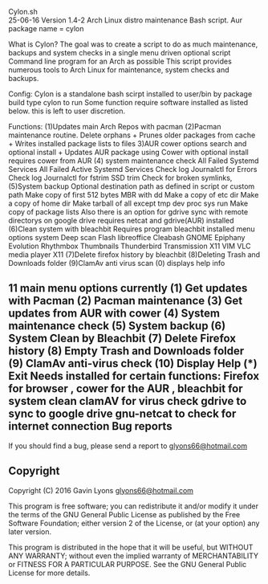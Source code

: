 Cylon.sh  
25-06-16 
Version 1.4-2
Arch Linux distro maintenance  Bash script. 
Aur package name = cylon

What is Cylon?
The goal was to create a script to do as much maintenance, 
backups and system checks in a single menu driven optional script Command line program for an Arch as possible
This script provides numerous tools 
to Arch Linux for maintenance, system checks and backups.  

Config:
Cylon is a standalone bash scirpt installed to user/bin by package build type cylon to run 
Some function require software installed as listed below. this is left to user discretion.

Functions:
(1)Updates main Arch Repos with pacman
(2)Pacman maintenance routine.
Delete orphans + Prunes older packages from cache +
Writes installed package lists to files 
3)AUR cower options search and optional install + Updates AUR package
using  Cower with optional install requires cower  from AUR
(4) system maintenance check
All Failed Systemd Services
All Failed Active Systemd Services
Check log Journalctl for Errors
Check log Journalctl for fstrim SSD trim
Check for broken symlinks, 
(5)System backup
Optional destination path as defined in script or custom path
Make copy of first 512 bytes MBR with dd
Make a copy of etc dir
Make a copy of home dir
Make tarball of all except tmp dev proc sys run
Make copy of package lists
Also there is an option 
for gdrive sync with remote directorys on google drive requires netcat and gdrive(AUR) installed
(6)Clean system with bleachbit
Requires program bleachbit installed menu options
system
 Deep scan
 Flash
libreoffice
Cleabash
GNOME
Epiphany
Evolution
Rhythmbox
Thumbnails
Thunderbird
Transmission
X11
VIM
VLC media player
X11
(7)Delete firefox history by bleachbit
(8)Deleting Trash and Downloads folder
(9)ClamAv anti virus scan 
(0) displays help info

11 main menu options currently
    (1)     Get updates with Pacman
    (2)     Pacman maintenance
    (3)     Get updates from AUR with cower
    (4)     System maintenance check
    (5)     System backup
    (6)     System Clean by Bleachbit
    (7)     Delete Firefox history
    (8)     Empty Trash and Downloads folder
    (9)     ClamAv anti-virus check
    (10)    Display Help
    (*)     Exit
Needs installed for certain functions:
Firefox for browser , 
cower for the AUR , 
bleachbit for system clean
clamAV for virus check
gdrive to sync to google drive
gnu-netcat to check for internet connection
Bug reports
-----------

If you should find a bug, please send a report to glyons66@hotmail.com

Copyright
---------

Copyright (C) 2016 Gavin Lyons <glyons66@hotmail.com>

This program is free software; you can redistribute it and/or modify
it under the terms of the GNU General Public License as published by
the Free Software Foundation; either version 2 of the License, or
(at your option) any later version.

This program is distributed in the hope that it will be useful,
but WITHOUT ANY WARRANTY; without even the implied warranty of
MERCHANTABILITY or FITNESS FOR A PARTICULAR PURPOSE. See the
GNU General Public License for more details.



